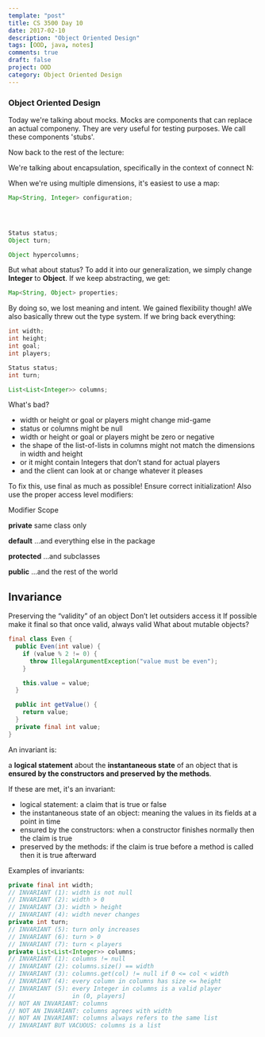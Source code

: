 ```yaml
---
template: "post"
title: CS 3500 Day 10
date: 2017-02-10
description: "Object Oriented Design"
tags: [OOD, java, notes]
comments: true
draft: false
project: OOD
category: Object Oriented Design
---
```


### Object Oriented Design

Today we're talking about mocks. Mocks are components that can replace an actual componeny. They are very useful for testing purposes. We call these components 'stubs'.

Now back to the rest of the lecture: 

We're talking about encapsulation, specifically in the context of connect N:

When we're using multiple dimensions, it's easiest to use a map:

~~~ java
Map<String, Integer> configuration;




Status status;
Object turn;

Object hypercolumns;
~~~

But what about status? To add it into our generalization, we simply change **Integer** to **Object**. If we keep abstracting, we get:

~~~ java
Map<String, Object> properties;
~~~

By doing so, we lost meaning and intent. We gained flexibility though! aWe also basically threw out the type system. If we bring back everything:

~~~ java
int width;
int height;
int goal;
int players;

Status status;
int turn;

List<List<Integer>> columns;
~~~


What's bad?

* width or height or goal or players might change mid-game
* status or columns might be null
* width or height or goal or players might be zero or negative
* the shape of the list-of-lists in columns might not match the dimensions in width and height
* or it might contain Integers that don’t stand for actual players
* and the client can look at or change whatever it pleases


To fix this, use final as much as possible! Ensure correct initialization! Also use the proper access level modifiers:

Modifier	Scope

**private**	same class only

**default**	...and everything else in the package

**protected**	...and subclasses

**public**	...and the rest of the world

## Invariance

Preserving the “validity” of an object
Don’t let outsiders access it
If possible make it final so that once valid, always valid
What about mutable objects?

~~~ java
final class Even {
  public Even(int value) {
    if (value % 2 != 0) {
      throw IllegalArgumentException("value must be even");
    }

    this.value = value;
  }

  public int getValue() {
    return value;
  }
  private final int value;
}
~~~

An invariant is:

a **logical statement** about the **instantaneous state** of an object that is **ensured by the constructors and preserved by the methods**.

If these are met, it's an invariant:

* logical statement: a claim that is true or false
* the instantaneous state of an object: meaning the values in its fields at a point in time
* ensured by the constructors: when a constructor finishes normally then the claim is true
* preserved by the methods: if the claim is true before a method is called then it is true afterward

Examples of invariants:

~~~ java
private final int width;
// INVARIANT (1): width is not null
// INVARIANT (2): width > 0
// INVARIANT (3): width > height
// INVARIANT (4): width never changes
private int turn;
// INVARIANT (5): turn only increases
// INVARIANT (6): turn > 0
// INVARIANT (7): turn < players
private List<List<Integer>> columns;
// INVARIANT (1): columns != null
// INVARIANT (2): columns.size() == width
// INVARIANT (3): columns.get(col) != null if 0 <= col < width
// INVARIANT (4): every column in columns has size <= height
// INVARIANT (5): every Integer in columns is a valid player
//                in (0, players]
// NOT AN INVARIANT: columns
// NOT AN INVARIANT: columns agrees with width
// NOT AN INVARIANT: columns always refers to the same list
// INVARIANT BUT VACUOUS: columns is a list
~~~




	



















